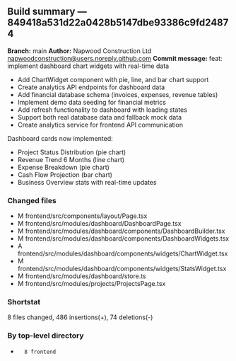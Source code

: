 ## Build summary — 849418a531d22a0428b5147dbe93386c9fd24874

**Branch:** main **Author:** Napwood Construction Ltd <napwoodconstruction@users.noreply.github.com>
**Commit message:** feat: implement dashboard chart widgets with real-time data

- Add ChartWidget component with pie, line, and bar chart support
- Create analytics API endpoints for dashboard data
- Add financial database schema (invoices, expenses, revenue tables)
- Implement demo data seeding for financial metrics
- Add refresh functionality to dashboard with loading states
- Support both real database data and fallback mock data
- Create analytics service for frontend API communication

Dashboard cards now implemented:

- Project Status Distribution (pie chart)
- Revenue Trend 6 Months (line chart)
- Expense Breakdown (pie chart)
- Cash Flow Projection (bar chart)
- Business Overview stats with real-time updates

### Changed files

- M frontend/src/components/layout/Page.tsx
- M frontend/src/modules/dashboard/DashboardPage.tsx
- M frontend/src/modules/dashboard/components/DashboardBuilder.tsx
- M frontend/src/modules/dashboard/components/DashboardWidgets.tsx
- A frontend/src/modules/dashboard/components/widgets/ChartWidget.tsx
- M frontend/src/modules/dashboard/components/widgets/StatsWidget.tsx
- M frontend/src/modules/dashboard/store.ts
- M frontend/src/modules/projects/ProjectsPage.tsx

### Shortstat

8 files changed, 486 insertions(+), 74 deletions(-)

### By top-level directory

-       8 frontend
